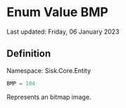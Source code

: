 # Enum Value BMP
Last updated: Friday, 06 January 2023

## Definition
Namespace: Sisk.Core.Entity

```csharp
BMP = 104
```

Represents an bitmap image.

